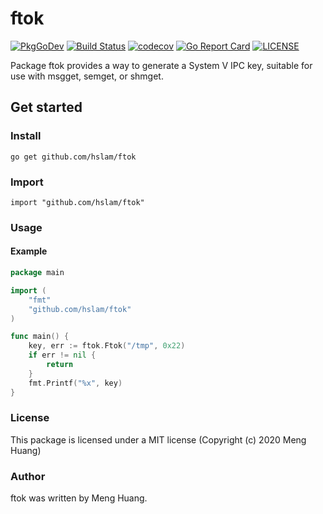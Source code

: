 # ftok
[![PkgGoDev](https://pkg.go.dev/badge/github.com/hslam/ftok)](https://pkg.go.dev/github.com/hslam/ftok)
[![Build Status](https://travis-ci.org/hslam/ftok.svg?branch=master)](https://travis-ci.org/hslam/ftok)
[![codecov](https://codecov.io/gh/hslam/ftok/branch/master/graph/badge.svg)](https://codecov.io/gh/hslam/ftok)
[![Go Report Card](https://goreportcard.com/badge/github.com/hslam/ftok)](https://goreportcard.com/report/github.com/hslam/ftok)
[![LICENSE](https://img.shields.io/github/license/hslam/ftok.svg?style=flat-square)](https://github.com/hslam/ftok/blob/master/LICENSE)

Package ftok provides a way to generate a System V IPC key, suitable for use with msgget, semget, or shmget.

## Get started

### Install
```
go get github.com/hslam/ftok
```
### Import
```
import "github.com/hslam/ftok"
```
### Usage
#### Example
```go
package main

import (
	"fmt"
	"github.com/hslam/ftok"
)

func main() {
	key, err := ftok.Ftok("/tmp", 0x22)
	if err != nil {
		return
	}
	fmt.Printf("%x", key)
}
```

### License
This package is licensed under a MIT license (Copyright (c) 2020 Meng Huang)


### Author
ftok was written by Meng Huang.



